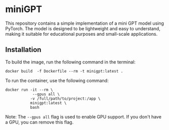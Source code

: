 # miniGPT

This repository contains a simple implementation of a mini GPT model using PyTorch. The model is designed to be lightweight and easy to understand, making it suitable for educational purposes and small-scale applications.

## Installation

To build the image, run the following command in the terminal:

```
docker build  -f Dockerfile --rm -t minigpt:latest .
```

To run the container, use the following command:

```
docker run -it --rm \
            --gpus all \
           -v /full/path/to/project:/app \
           minigpt:latest \
           bash
```
Note: The `--gpus all` flag is used to enable GPU support. If you don't have a GPU, you can remove this flag.
